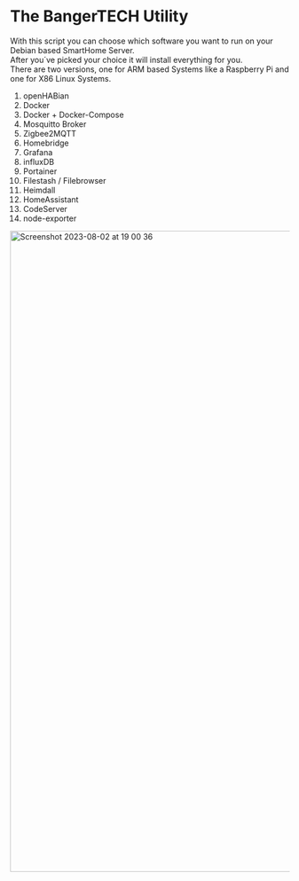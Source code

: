 # The BangerTECH Utility
With this script you can choose which software you want to run on your Debian based SmartHome Server.  
After you´ve picked your choice it will install everything for you.  
There are two versions, one for ARM based Systems like a Raspberry Pi and one for X86 Linux Systems. 
1. openHABian
2. Docker
3. Docker + Docker-Compose
4. Mosquitto Broker
5. Zigbee2MQTT
6. Homebridge
7. Grafana
8. influxDB
9. Portainer
10. Filestash / Filebrowser
11. Heimdall
12. HomeAssistant
13. CodeServer
14. node-exporter

<img width="1156" alt="Screenshot 2023-08-02 at 19 00 36" src="https://github.com/BangerTech/The-BangerTECH-Utility/assets/73241309/2ce1c86d-3ff5-482d-a4a0-58223892a3f1">
